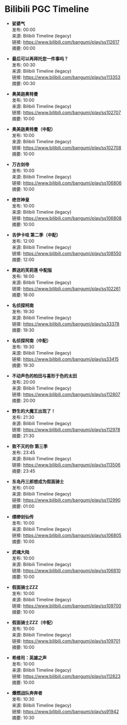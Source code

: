# Bilibili PGC Timeline

- **娑婆气**  
  发布: 00:00  
  来源: Bilibili Timeline (legacy)  
  链接: https://www.bilibili.com/bangumi/play/ss112617  
  摘要: 00:00

- **最后可以再拜托您一件事吗？**  
  发布: 00:30  
  来源: Bilibili Timeline (legacy)  
  链接: https://www.bilibili.com/bangumi/play/ss113353  
  摘要: 00:30

- **奥美迦奥特曼**  
  发布: 10:00  
  来源: Bilibili Timeline (legacy)  
  链接: https://www.bilibili.com/bangumi/play/ss102707  
  摘要: 10:00

- **奥美迦奥特曼（中配）**  
  发布: 10:00  
  来源: Bilibili Timeline (legacy)  
  链接: https://www.bilibili.com/bangumi/play/ss102708  
  摘要: 10:00

- **万古剑帝**  
  发布: 10:00  
  来源: Bilibili Timeline (legacy)  
  链接: https://www.bilibili.com/bangumi/play/ss106806  
  摘要: 10:00

- **绝世神皇**  
  发布: 10:00  
  来源: Bilibili Timeline (legacy)  
  链接: https://www.bilibili.com/bangumi/play/ss106808  
  摘要: 10:00

- **吉伊卡哇 第二季（中配）**  
  发布: 12:00  
  来源: Bilibili Timeline (legacy)  
  链接: https://www.bilibili.com/bangumi/play/ss108550  
  摘要: 12:00

- **葬送的芙莉莲 中配版**  
  发布: 18:00  
  来源: Bilibili Timeline (legacy)  
  链接: https://www.bilibili.com/bangumi/play/ss102261  
  摘要: 18:00

- **名侦探柯南**  
  发布: 19:30  
  来源: Bilibili Timeline (legacy)  
  链接: https://www.bilibili.com/bangumi/play/ss33378  
  摘要: 19:30

- **名侦探柯南（中配）**  
  发布: 19:30  
  来源: Bilibili Timeline (legacy)  
  链接: https://www.bilibili.com/bangumi/play/ss33415  
  摘要: 19:30

- **不动声色的柏田与喜形于色的太田**  
  发布: 20:00  
  来源: Bilibili Timeline (legacy)  
  链接: https://www.bilibili.com/bangumi/play/ss112807  
  摘要: 20:00

- **野生的大魔王出现了！**  
  发布: 21:30  
  来源: Bilibili Timeline (legacy)  
  链接: https://www.bilibili.com/bangumi/play/ss112978  
  摘要: 21:30

- **致不灭的你 第三季**  
  发布: 23:45  
  来源: Bilibili Timeline (legacy)  
  链接: https://www.bilibili.com/bangumi/play/ss113506  
  摘要: 23:45

- **东岛丹三郎想成为假面骑士**  
  发布: 01:00  
  来源: Bilibili Timeline (legacy)  
  链接: https://www.bilibili.com/bangumi/play/ss112990  
  摘要: 01:00

- **缥缈剑仙传**  
  发布: 10:00  
  来源: Bilibili Timeline (legacy)  
  链接: https://www.bilibili.com/bangumi/play/ss106805  
  摘要: 10:00

- **武魂大陆**  
  发布: 10:00  
  来源: Bilibili Timeline (legacy)  
  链接: https://www.bilibili.com/bangumi/play/ss106810  
  摘要: 10:00

- **假面骑士ZZZ**  
  发布: 10:00  
  来源: Bilibili Timeline (legacy)  
  链接: https://www.bilibili.com/bangumi/play/ss109700  
  摘要: 10:00

- **假面骑士ZZZ（中配）**  
  发布: 10:00  
  来源: Bilibili Timeline (legacy)  
  链接: https://www.bilibili.com/bangumi/play/ss109701  
  摘要: 10:00

- **希维司：英雄之声**  
  发布: 10:00  
  来源: Bilibili Timeline (legacy)  
  链接: https://www.bilibili.com/bangumi/play/ss112823  
  摘要: 10:00

- **爆燃战队奔奔者**  
  发布: 10:30  
  来源: Bilibili Timeline (legacy)  
  链接: https://www.bilibili.com/bangumi/play/ss91942  
  摘要: 10:30
